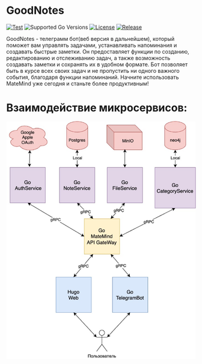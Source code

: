 # GoodNotes

[![Test](https://github.com/good1hare/MateMind/actions/workflows/ci.yml/badge.svg)](https://github.com/good1hare/MateMind/blob/master/.github/workflows/ci.yml)
![Supported Go Versions](https://img.shields.io/badge/Go-1.21-lightgrey.svg)
[![License](https://img.shields.io/github/license/good1hare/GoodNotes.svg)](https://github.com/good1hare/MateMind/blob/master/LICENSE)
[![Release](https://img.shields.io/github/v/release/good1hare/MateMind.svg)](https://github.com/good1hare/GoodNotes/releases/)

GoodNotes - телеграмм бот(веб версия в дальнейшем), который поможет вам управлять задачами, устанавливать напоминания и создавать быстрые заметки.
Он предоставляет функции по созданию, редактированию и отслеживанию задач, а также возможность создавать заметки и
сохранять их в удобном формате. Бот позволяет быть в курсе всех своих задач и не пропустить ни одного важного события,
благодаря функции напоминаний. Начните использовать MateMind уже сегодня и станьте более продуктивным!

# Взаимодействие микросервисов:
![MateMind.jpg](docs%2FMateMind.jpg)